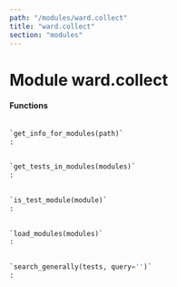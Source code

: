 ```yaml
---
path: "/modules/ward.collect"
title: "ward.collect"
section: "modules"
---
```


Module ward.collect
===================

#### Functions

```python
    
`get_info_for_modules(path)`
:   
```

```python
    
`get_tests_in_modules(modules)`
:   
```

```python
    
`is_test_module(module)`
:   
```

```python
    
`load_modules(modules)`
:   
```

```python
    
`search_generally(tests, query='')`
:   
```